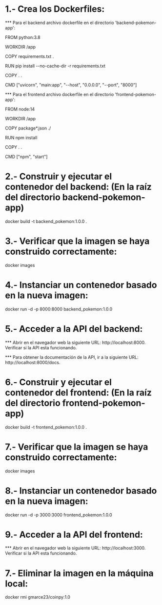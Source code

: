 # 1.- Crea los Dockerfiles:

*** Para el backend archivo dockerfile en el directorio 'backend-pokemon-app':

FROM python:3.8

WORKDIR /app

COPY requirements.txt .

RUN pip install --no-cache-dir -r requirements.txt

COPY . .

CMD ["uvicorn", "main:app", "--host", "0.0.0.0", "--port", "8000"]

*** Para el frontend archivo dockerfile en el directorio 'frontend-pokemon-app':

FROM node:14

WORKDIR /app

COPY package*.json ./

RUN npm install

COPY . .

CMD ["npm", "start"]


# 2.- Construir y ejecutar el contenedor del backend: (En la raíz del directorio backend-pokemon-app)

docker build -t backend_pokemon:1.0.0 .

# 3.- Verificar que la imagen se haya construido correctamente:

docker images

# 4.- Instanciar un contenedor basado en la nueva imagen:

docker run -d -p 8000:8000 backend_pokemon:1.0.0

# 5.- Acceder a la API del backend:

*** Abrir en el navegador web la siguiente URL: http://localhost:8000. Verificar si la API esta funcionando.

*** Para obtener la documentación de la API, ir a la siguiente URL: http://localhost:8000/docs.

# 6.- Construir y ejecutar el contenedor del frontend: (En la raíz del directorio frontend-pokemon-app)

docker build -t frontend_pokemon:1.0.0 .

# 7.- Verificar que la imagen se haya construido correctamente:

docker images 

# 8.- Instanciar un contenedor basado en la nueva imagen:

docker run -d -p 3000:3000 frontend_pokemon:1.0.0

# 9.- Acceder a la API del frontend:

*** Abrir en el navegador web la siguiente URL: http://localhost:3000. Verificar si la API esta funcionando.

# 7.- Eliminar la imagen en la máquina local:

docker rmi gmarce23/coinpy:1.0








